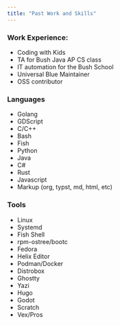 ```yaml
---
title: "Past Work and Skills"
---
```


### Work Experience:
* Coding with Kids
* TA for Bush Java AP CS class
* IT automation for the Bush School
* Universal Blue Maintainer
* OSS contributor
### Languages
* Golang
* GDScript
* C/C++
* Bash
* Fish
* Python
* Java
* C#
* Rust
* Javascript
* Markup (org, typst, md, html, etc)
### Tools
* Linux
* Systemd
* Fish Shell
* rpm-ostree/bootc
* Fedora
* Helix Editor
* Podman/Docker
* Distrobox
* Ghostty
* Yazi
* Hugo
* Godot
* Scratch
* Vex/Pros
